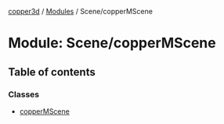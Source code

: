 [copper3d](../README.md) / [Modules](../modules.md) / Scene/copperMScene

# Module: Scene/copperMScene

## Table of contents

### Classes

- [copperMScene](../classes/Scene_copperMScene.copperMScene.md)
